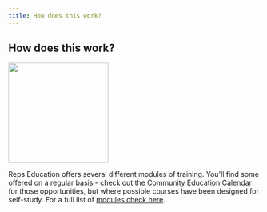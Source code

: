 ```yaml
---
title: How does this work?
---
```


## How does this work?

<img width="200px" height="200px" src="({{site.baseurl}}/img/learn-icon.svg)" />

Reps Education offers several different modules of training.  You'll find some offered on a regular basis - check out the Community Education Calendar for those opportunities, but where possible courses have been designed for self-study.  For a full list of <a href="">modules check here</a>.





